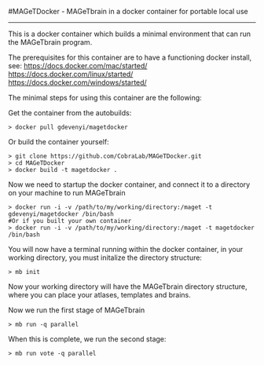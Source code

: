 #MAGeTDocker - MAGeTbrain in a docker container for portable local use

-----

This is a docker container which builds a minimal environment that can run the MAGeTbrain program.

The prerequisites for this container are to have a functioning docker install, see:
https://docs.docker.com/mac/started/
https://docs.docker.com/linux/started/
https://docs.docker.com/windows/started/

The minimal steps for using this container are the following:

Get the container from the autobuilds:
```
> docker pull gdevenyi/magetdocker
```

Or build the container yourself:
```
> git clone https://github.com/CobraLab/MAGeTDocker.git
> cd MAGeTDocker
> docker build -t magetdocker .
```

Now we need to startup the docker container, and connect it to a directory on your machine to run MAGeTbrain
```
> docker run -i -v /path/to/my/working/directory:/maget -t gdevenyi/magetdocker /bin/bash
#Or if you built your own container
> docker run -i -v /path/to/my/working/directory:/maget -t magetdocker /bin/bash
```

You will now have a terminal running within the docker container, in your working directory, you must initalize the directory structure:
```
> mb init
```

Now your working directory will have the MAGeTbrain directory structure, where you can place your atlases, templates and brains.

Now we run the first stage of MAGeTbrain
```
> mb run -q parallel
```

When this is complete, we run the second stage:
```
> mb run vote -q parallel
```
